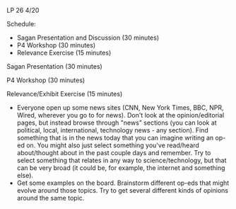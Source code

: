LP 26
4/20

Schedule:
- Sagan Presentation and Discussion (30 minutes)
- P4 Workshop (30 minutes)
- Relevance Exercise (15 minutes)

Sagan Presentation (30 minutes)

P4 Workshop (30 minutes)

Relevance/Exhibit Exercise (15 minutes)
- Everyone open up some news sites (CNN, New York Times, BBC, NPR, Wired, wherever you go to for news). Don't look at the opinion/editorial pages, but instead browse through "news" sections (you can look at political, local, international, technology news - any section). Find something that is in the news today that you can imagine writing an op-ed on. You might also just select something you've read/heard about/thought about in the past couple days and remember. Try to select something that relates in any way to science/technology, but that can be very broad (it could be, for example, the internet and something else).
- Get some examples on the board. Brainstorm different op-eds that might evolve around those topics. Try to get several different kinds of opinions around the same topic.
